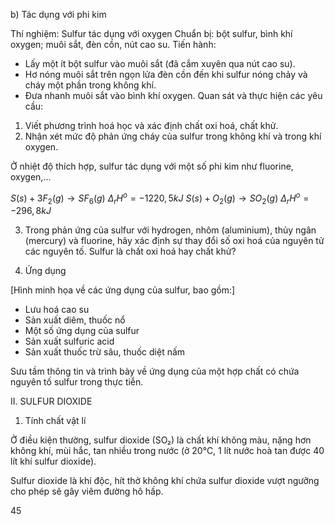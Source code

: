 b) Tác dụng với phi kim

Thí nghiệm: Sulfur tác dụng với oxygen
Chuẩn bị: bột sulfur, bình khí oxygen; muôi sắt, đèn cồn, nút cao su.
Tiến hành:
- Lấy một ít bột sulfur vào muôi sắt (đã cắm xuyên qua nút cao su).
- Hơ nóng muôi sắt trên ngọn lửa đèn cồn đến khi sulfur nóng chảy và cháy một phần trong không khí.
- Đưa nhanh muôi sắt vào bình khí oxygen.
Quan sát và thực hiện các yêu cầu:
1. Viết phương trình hoá học và xác định chất oxi hoá, chất khử.
2. Nhận xét mức độ phản ứng cháy của sulfur trong không khí và trong khí oxygen.

Ở nhiệt độ thích hợp, sulfur tác dụng với một số phi kim như fluorine, oxygen,...

$S(s) + 3F_2(g) \longrightarrow SF_6(g)$     $\Delta_rH^o = -1220,5 kJ$
$S(s) + O_2(g) \longrightarrow SO_2(g)$     $\Delta_rH^o = -296,8 kJ$

3. Trong phản ứng của sulfur với hydrogen, nhôm (aluminium), thủy ngân (mercury) và fluorine, hãy xác định sự thay đổi số oxi hoá của nguyên tử các nguyên tố. Sulfur là chất oxi hoá hay chất khử?

5. Ứng dụng

[Hình minh họa về các ứng dụng của sulfur, bao gồm:]
- Lưu hoá cao su
- Sản xuất diêm, thuốc nổ
- Một số ứng dụng của sulfur
- Sản xuất sulfuric acid
- Sản xuất thuốc trừ sâu, thuốc diệt nấm

Sưu tầm thông tin và trình bày về ứng dụng của một hợp chất có chứa nguyên tố sulfur trong thực tiễn.

II. SULFUR DIOXIDE

1. Tính chất vật lí

Ở điều kiện thường, sulfur dioxide (SO₂) là chất khí không màu, nặng hơn không khí, mùi hắc, tan nhiều trong nước (ở 20°C, 1 lít nước hoà tan được 40 lít khí sulfur dioxide).

Sulfur dioxide là khí độc, hít thở không khí chứa sulfur dioxide vượt ngưỡng cho phép sẽ gây viêm đường hô hấp.

45